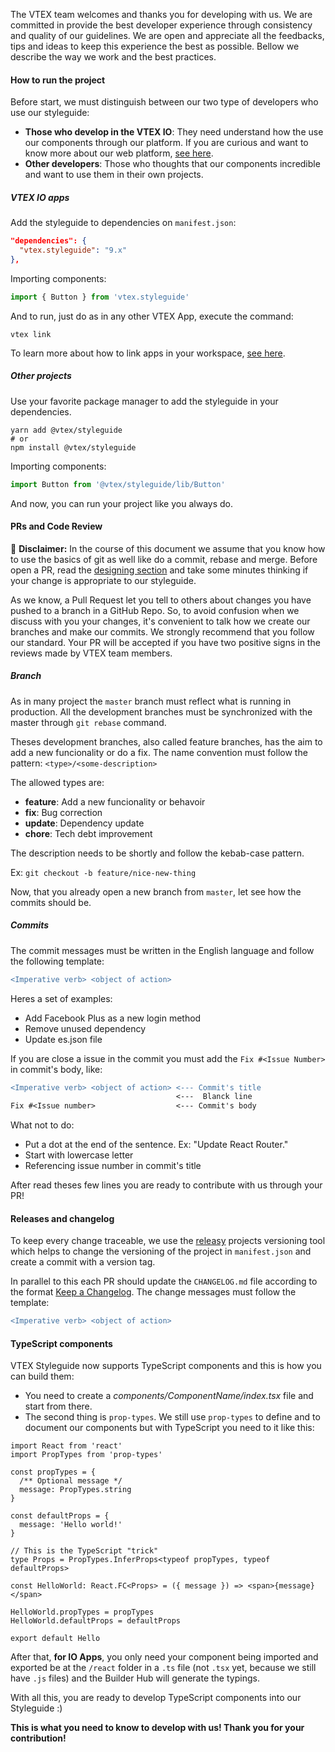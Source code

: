 The VTEX team welcomes and thanks you for developing with us. We are committed in provide the best developer experience through consistency and quality of our guidelines. We are open and appreciate all the feedbacks, tips and ideas to keep this experience the best as possible. Bellow we describe the way we work and the best practices.

#### How to run the project

Before start, we must distinguish between our two type of developers who use our styleguide:

- **Those who develop in the VTEX IO**: They need understand how the use our components through our platform. If you are curious and want to know more about our web platform, [see here](https://help.vtex.com/tracks/vtex-io-getting-started--2qYWraccosS2ayg2kusaUo/1LSy4Gkvo4saEQa2OMqC4q).
- **Other developers**: Those who thoughts that our components incredible and want to use them in their own projects.

##### VTEX IO apps

Add the styleguide to dependencies on `manifest.json`:

```json noeditor static
"dependencies": {
  "vtex.styleguide": "9.x"
},
```

Importing components:

```js noeditor static
import { Button } from 'vtex.styleguide'
```

And to run, just do as in any other VTEX App, execute the command:

```shell noeditor static
vtex link
```

To learn more about how to link apps in your workspace, [see here](https://help.vtex.com/tracks/vtex-io-getting-started--2qYWraccosS2ayg2kusaUo/1dEVfBkRxoO62i0Ge6mYoG).

##### Other projects

Use your favorite package manager to add the styleguide in your dependencies.

```shell noeditor static
yarn add @vtex/styleguide
# or
npm install @vtex/styleguide
```

Importing components:

```js noeditor static
import Button from '@vtex/styleguide/lib/Button'
```

And now, you can run your project like you always do.

#### PRs and Code Review

:loudspeaker: **Disclaimer:** In the course of this document we assume that you know how to use the basics of git as well like do a commit, rebase and merge. Before open a PR, read the [designing section](./designing.md) and take some minutes thinking if your change is appropriate to our styleguide.

As we know, a Pull Request let you tell to others about changes you have pushed to a branch in a GitHub Repo. So, to avoid confusion when we discuss with you your changes, it's convenient to talk how we create our branches and make our commits. We strongly recommend that you follow our standard. Your PR will be accepted if you have two positive signs in the reviews made by VTEX team members.

##### Branch

As in many project the `master` branch must reflect what is running in production. All the development branches must be synchronized with the master through `git rebase` command.

Theses development branches, also called feature branches, has the aim to add a new funcionality or do a fix. The name convention must follow the pattern: `<type>/<some-description>`

The allowed types are:

- **feature**: Add a new funcionality or behavoir
- **fix**: Bug correction
- **update**: Dependency update
- **chore**: Tech debt improvement

The description needs to be shortly and follow the kebab-case pattern.

Ex: `git checkout -b feature/nice-new-thing`

Now, that you already open a new branch from `master`, let see how the commits should be.

##### Commits

The commit messages must be written in the English language and follow the following template:

```diff
<Imperative verb> <object of action>
```

Heres a set of examples:

- Add Facebook Plus as a new login method
- Remove unused dependency
- Update es.json file

If you are close a issue in the commit you must add the `Fix #<Issue Number>` in commit's body, like:

```diff
<Imperative verb> <object of action> <--- Commit's title
                                     <---  Blanck line
Fix #<Issue number>                  <--- Commit's body
```

What not to do:

- Put a dot at the end of the sentence. Ex: "Update React Router."
- Start with lowercase letter
- Referencing issue number in commit's title

After read theses few lines you are ready to contribute with us through your PR!

#### Releases and changelog

To keep every change traceable, we use the [releasy](ttps://www.npmjs.com/package/releasy) projects versioning tool which helps to change the versioning of the project in `manifest.json` and create a commit with a version tag.

In parallel to this each PR should update the `CHANGELOG.md` file according to the format [Keep a Changelog](https://keepachangelog.com/en/1.0.0/). The change messages must follow the template:

```diff
<Imperative verb> <object of action>
```

#### TypeScript components

VTEX Styleguide now supports TypeScript components and this is how you can build them:

- You need to create a _components/ComponentName/index.tsx_ file and start from there.
- The second thing is `prop-types`. We still use `prop-types` to define and to document our components but with TypeScript you need to it like this:

```tsx
import React from 'react'
import PropTypes from 'prop-types'

const propTypes = {
  /** Optional message */
  message: PropTypes.string
}

const defaultProps = {
  message: 'Hello world!'
}

// This is the TypeScript "trick"
type Props = PropTypes.InferProps<typeof propTypes, typeof defaultProps>

const HelloWorld: React.FC<Props> = ({ message }) => <span>{message}</span>

HelloWorld.propTypes = propTypes
HelloWorld.defaultProps = defaultProps

export default Hello
```
After that, **for IO Apps**, you only need your component being imported and exported be at the `/react` folder in a `.ts` file (not `.tsx` yet, because we still have `.js` files) and the Builder Hub will generate the typings.

With all this, you are ready to develop TypeScript components into our Styleguide :)

**This is what you need to know to develop with us! Thank you for your contribution!**
